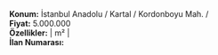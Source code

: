 ## 

**Konum:** İstanbul Anadolu / Kartal / Kordonboyu Mah. /  
**Fiyat:** 5.000.000  
**Özellikler:**  |  m² |   
**İlan Numarası:** 
